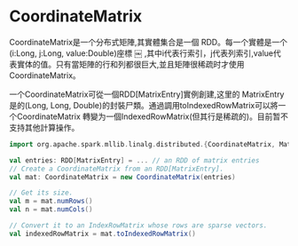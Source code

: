 # CoordinateMatrix
CoordinateMatrix是一个分布式矩陣,其實體集合是一個 RDD。每一个實體是一个(i:Long, j:Long, value:Double)座標 ￼ ,其中i代表行索引，j代表列索引,value代 表實体的值。只有當矩陣的行和列都很巨大,並且矩陣很稀疏时才使用 CoordinateMatrix。

一个CoordinateMatrix可從一個RDD[MatrixEntry]實例創建,这里的 MatrixEntry是的(Long, Long, Double)的封裝尸類。通過調用toIndexedRowMatrix可以將一个CoordinateMatrix 轉變为一個IndexedRowMatrix(但其行是稀疏的)。目前暂不支持其他計算操作。

```scala
import org.apache.spark.mllib.linalg.distributed.{CoordinateMatrix, MatrixEntry}

val entries: RDD[MatrixEntry] = ... // an RDD of matrix entries
// Create a CoordinateMatrix from an RDD[MatrixEntry].
val mat: CoordinateMatrix = new CoordinateMatrix(entries)

// Get its size.
val m = mat.numRows()
val n = mat.numCols()

// Convert it to an IndexRowMatrix whose rows are sparse vectors.
val indexedRowMatrix = mat.toIndexedRowMatrix()
```
